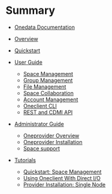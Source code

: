 # Summary

* [Onedata Documentation](README.md)

* [Overview](doc/overview.md)

* [Quickstart](doc/as_a_user.md)

* [User Guide](doc/user_guide.md)
  * [Space Management](doc/space_management.md)
  * [Group Management](doc/group_management.md)
  * [File Management](doc/file_management.md)
  * [Space Collaboration](doc/space_collaboration.md)
  * [Account Management](doc/account_management.md)
  * [Oneclient CLI](doc/oneclient.md)
  * [REST and CDMI API](doc/cdmi.md)

* [Administrator Guide](doc/admin_guide.md)
  * [Oneprovider Overview](doc/provider_overview.md)
  * [Oneprovider Installation](doc/provider_installation.md)
  * [Space support](doc/provider_space_support.md)

* [Tutorials](doc/tutorials.md)
  * [Quickstart: Space Management](doc/tutorial/screencast_space_management.md)
  <!--** [Using Oneclient From Remote Host ](doc/tutorial/screencast_oneclient_remote.md)-->
  * [Using Oneclient With Direct I/O ](doc/tutorial/screencast_oneclient_directio.md)
  * [Provider Installation: Single Node](doc/tutorial/screencast_oneprovider_single.md)
  <!--* [Provider Installation: Multi Node](doc/tutorial/screencast_oneprovider_multi.md)
-->
* [Solutions](doc/solutions.md)
  * [Authentication methods](solutions/authentication.md)
  * [rTransfer Protocol](solutions/rTransfer.md)
